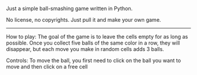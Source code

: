Just a simple ball-smashing game written in Python.

No license, no copyrights. Just pull it and make your own game.

---
How to play:
The goal of the game is to leave the cells empty for as long as possible. 
Once you collect five balls of the same color in a row, they will disappear, but each move you make in random cells adds 3 balls.

Controls:
To move the ball, you first need to click on the ball you want to move and then click on a free cell
